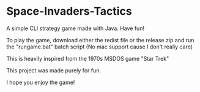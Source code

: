 # Space-Invaders-Tactics
 A simple CLI strategy game made with Java. Have fun!
 
 To play the game, download either the redist file or the release zip and run the "rungame.bat" batch script (No mac support cause I don't really care)
 
 This is heavily inspired from the 1970s MSDOS game "Star Trek"
 
 This project was made purely for fun.
 
 I hope you enjoy the game!
